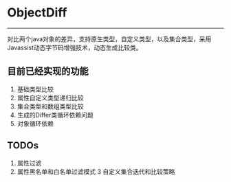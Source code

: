 # ObjectDiff

---
对比两个java对象的差异，支持原生类型，自定义类型，以及集合类型，采用Javassist动态字节码增强技术，动态生成比较类。


## 目前已经实现的功能
1. 基础类型比较
2. 属性自定义类型递归比较   
3. 集合类型和数组类型比较
4. 生成的Differ类循环依赖问题
5. 对象循环依赖

## TODOs
1. 属性过滤
2. 属性黑名单和白名单过滤模式
3 自定义集合迭代和比较策略
